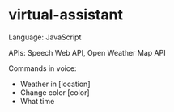 # virtual-assistant

Language: JavaScript

APIs: Speech Web API, Open Weather Map API

Commands in voice:

- Weather in [location]
- Change color [color]
- What time
